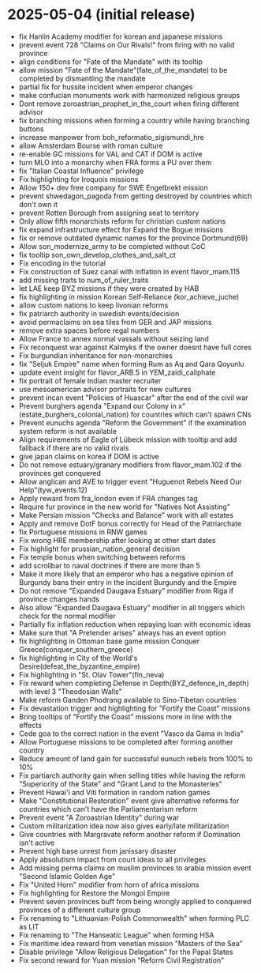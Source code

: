 # 2025-05-04 (initial release)
- fix Hanlin Academy modifier for korean and japanese missions
- prevent event 728 "Claims on Our Rivals!" from firing with no valid province
- align conditions for "Fate of the Mandate" with its tooltip
- allow mission "Fate of the Mandate"(fate_of_the_mandate) to be completed by dismantling the mandate
- partial fix for hussite incident when emperor changes
- make confucian monuments work with harmonized religious groups
- Dont remove zoroastrian_prophet_in_the_court when firing different advisor
- fix branching missions when forming a country while having branching buttons
- increase manpower from boh_reformatio_sigismundi_hre
- allow Amsterdam Bourse with roman culture
- re-enable GC missions for VAL and CAT if DOM is active
- turn MLO into a monarchy when FRA forms a PU over them
- fix "Italian Coastal Influence" privilege
- Fix highlighting for Iroquois missions
- Allow 150+ dev free company for SWE Engelbrekt mission
- prevent shwedagon_pagoda from getting destroyed by countries which don't own it
- prevent Rotten Borough from assigning seat to territory
- Only allow fifth monarchists reform for christian custom nations
- fix expand infrastructure effect for Expand the Bogue missions
- fix or remove outdated dynamic names for the province Dortmund(69)
- Allow son_modernize_army to be completed without CoC
- fix tooltip son_own_develop_clothes_and_salt_ct
- Fix encoding in the tutorial
- Fix construction of Suez canal with inflation in event flavor_mam.115
- add missing traits to num_of_ruler_traits
- let LAE keep BYZ missions if they were created by HAB
- fix highlighting in mission Korean Self-Reliance (kor_achieve_juche)
- allow custom nations to keep livonian reforms
- fix patriarch authority in swedish events/decision
- avoid permaclaims on sea tiles from GER and JAP missions
- remove extra spaces before regal numbers
- Allow France to annex normal vassals without seizing land
- Fix reconquest war against Kalmyks if the owner doesnt have full cores
- Fix burgundian inheritance for non-monarchies
- fix "Seljuk Empire" name when forming Rum as Aq and Qara Qoyunlu
- update event insight for flavor_ARB.5 in YEM_zaidi_caliphate
- fix portrait of female Indian master recruiter
- use mesoamerican advisor portraits for new cultures
- prevent incan event "Policies of Huascar" after the end of the civil war
- Prevent burghers agenda "Expand our Colony in x"(estate_burghers_colonial_nation) for countries which can't spawn CNs
- Prevent eunuchs agenda "Reform the Government" if the examination system reform is not available
- Align requirements of Eagle of Lübeck mission with tooltip and add fallback if there are no valid rivals
- give japan claims on korea if DOM is active
- Do not remove estuary/granary modifiers from flavor_mam.102 if the provinces get conquered
- Allow anglican and AVE to trigger event "Huguenot Rebels Need Our Help"(tyw_events.12)
- Apply reward from fra_london even if FRA changes tag
- Require fur province in the new world for "Natives Not Assisting"
- Make Persian mission "Checks and Balance" work with all estates
- Apply and remove DotF bonus correctly for Head of the Patriarchate
- fix Portuguese missions in RNW games
- Fix wrong HRE membership after looking at other start dates
- Fix highlight for prussian_nation_general decision
- Fix temple bonus when switching between reforms
- add scrollbar to naval doctrines if there are more than 5
- Make it more likely that an emperor who has a negative opinion of Burgundy bans their entry in the incident Burgundy and the Empire
- Do not remove "Expanded Daugava Estuary" modifier from Riga if province changes hands
- Also allow "Expanded Daugava Estuary" modifier in all triggers which check for the normal modifier
- Partially fix inflation reduction when repaying loan with economic ideas
- Make sure that "A Pretender arises" always has an event option
- fix highlighting in Ottoman base game mission Conquer Greece(conquer_southern_greece)
- fix highlighting in City of the World's Desire(defeat_the_byzantine_empire)
- Fix highlighting in "St. Olav Tower"(fin_neva)
- Fix reward when completing Defense in Depth(BYZ_defence_in_depth) with level 3 "Theodosian Walls"
- Make reform Ganden Phodrang available to Sino-Tibetan countries
- Fix devastation trigger and highlighting for "Fortify the Coast" missions
- Bring tooltips of "Fortify the Coast" missions more in line with the effects
- Cede goa to the correct nation in the event "Vasco da Gama in India"
- Allow Portuguese missions to be completed after forming another country
- Reduce amount of land gain for successful eunuch rebels from 100% to 10%
- Fix partiarch authority gain when selling titles while having the reform "Superiority of the State" and "Grant Land to the Monasteries"
- Prevent Hawai'i and Viti formation in random nation games
- Make "Constitutional Restoration" event give alternative reforms for countries which can't have the Parliamentarism reform
- Prevent event "A Zoroastrian Identity" during war
- Custom militarization idea now also gives early/late militarization
- Give countries with Margravate reform another reform if Domination isn't active
- Prevent high base unrest from janissary disaster
- Apply absolutism impact from court ideas to all privileges
- Add missing perma claims on muslim provinces to arabia mission event "Second Islamic Golden Age"
- Fix "United Horn" modifier from horn of africa missions
- Fix highlighting for Restore the Mongol Empire
- Prevent seven provinces buff from being wrongly applied to conquered provinces of a different culture group
- Fix renaming to "Lithuanian-Polish Commonwealth" when forming PLC as LIT
- Fix renaming to "The Hanseatic League" when forming HSA
- Fix maritime idea reward from venetian mission "Masters of the Sea"
- Disable privilege "Allow Religious Delegation" for the Papal States
- Fix second reward for Yuan mission "Reform Civil Registration"
